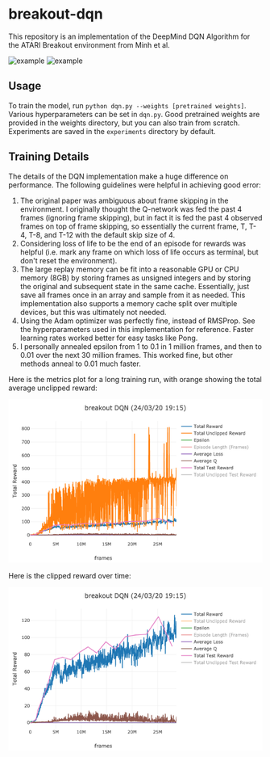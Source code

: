 # breakout-dqn

This repository is an implementation of the DeepMind DQN Algorithm for the ATARI Breakout environment from Minh et al.

![example](demos/breakout/tunneling.gif)
![example](demos/pong/pong.gif)

## Usage

To train the model, run `python dqn.py --weights [pretrained weights]`. Various hyperparameters can be set in `dqn.py`. Good pretrained weights are provided in the weights directory, but you can also train from scratch. Experiments are saved in the `experiments` directory by default.

## Training Details

The details of the DQN implementation make a huge difference on performance. The following guidelines were helpful in achieving good error:

1. The original paper was ambiguous about frame skipping in the environment. I originally thought the Q-network was fed the past 4 frames (ignoring frame skipping), but in fact it is fed the past 4 observed frames on top of frame skipping, so essentially the current frame, T, T-4, T-8, and T-12 with the default skip size of 4. 
2. Considering loss of life to be the end of an episode for rewards was helpful (i.e. mark any frame on which loss of life occurs as terminal, but don't reset the environment).
3. The large replay memory can be fit into a reasonable GPU or CPU memory (8GB) by storing frames as unsigned integers and by storing the original and subsequent state in the same cache. Essentially, just save all frames once in an array and sample from it as needed. This implementation also supports a memory cache split over multiple devices, but this was ultimately not needed.
4. Using the Adam optimizer was perfectly fine, instead of RMSProp. See the hyperparameters used in this implementation for reference. Faster learning rates worked better for easy tasks like Pong.
5. I personally annealed epsilon from 1 to 0.1 in 1 million frames, and then to 0.01 over the next 30 million frames. This worked fine, but other methods anneal to 0.01 much faster.

Here is the metrics plot for a long training run, with orange showing the total average unclipped reward:

![episode-reward](demos/breakout/longer.png)

Here is the clipped reward over time:

![episode-reward](demos/breakout/longer-clipped.png)


